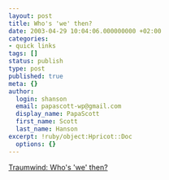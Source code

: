 ```yaml
---
layout: post
title: Who's 'we' then?
date: 2003-04-29 10:04:06.000000000 +02:00
categories:
- quick links
tags: []
status: publish
type: post
published: true
meta: {}
author:
  login: shanson
  email: papascott-wp@gmail.com
  display_name: PapaScott
  first_name: Scott
  last_name: Hanson
excerpt: !ruby/object:Hpricot::Doc
  options: {}
---
```

<p><a title="'talking about the war' from 10th April 2003" href="http://traumwind.de/blog/?detail=2003-04-10_19-22">Traumwind: Who's 'we' then?</a></p>
